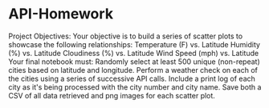# API-Homework
Project Objectives: Your objective is to build a series of scatter plots to showcase the following relationships:   Temperature (F) vs. Latitude Humidity (%) vs. Latitude Cloudiness (%) vs. Latitude Wind Speed (mph) vs. Latitude   Your final notebook must:   Randomly select at least 500 unique (non-repeat) cities based on latitude and longitude. Perform a weather check on each of the cities using a series of successive API calls. Include a print log of each city as it's being processed with the city number and city name. Save both a CSV of all data retrieved and png images for each scatter plot.
